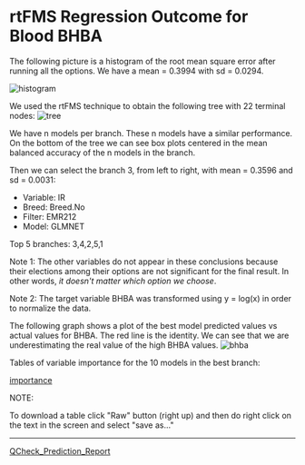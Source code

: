 # rtFMS Regression Outcome for Blood BHBA

The following picture is a histogram of the root mean square error after running all the options. We have a mean = 0.3994 with sd = 0.0294.

![histogram](https://github.com/JFMandujanoR/QCheck_Prediction_Report/blob/master/RMSE_BHBA.png)

We used the rtFMS technique to obtain the following tree with 22 terminal nodes:
![tree](https://github.com/JFMandujanoR/QCheck_Prediction_Report/blob/master/BHBA_tree.png)

We have n models per branch. These n models have a similar performance. On the bottom of the tree we can see box plots centered in the mean balanced accuracy of the n models in the branch. 

Then we can select the branch 3, from left to right, with mean = 0.3596 and sd = 0.0031:

- Variable: IR
- Breed: Breed.No
- Filter: EMR212
- Model: GLMNET

Top 5 branches: 3,4,2,5,1

Note 1: The other variables do not appear in these conclusions because their elections among their options are not significant for the final result. In other words, _it doesn't matter which option we choose_.

Note 2: The target variable BHBA was transformed using y = log(x) in order to normalize the data. 

The following graph shows a plot of the best model predicted values vs actual values for BHBA. The red line is the identity. We can see that we are underestimating the real value of the high BHBA values.
![bhba](https://github.com/JFMandujanoR/QCheck_Prediction_Report/blob/master/BHBA_0.png)

Tables of variable importance for the 10 models in the best branch:

[importance](https://github.com/JFMandujanoR/QCheck_Prediction_Report/blob/master/BHBA_numeric_tables_importance.csv)

NOTE: 

To download a table click "Raw" button (right up) and then do right click on the text in the screen and select "save as..."
_________________________________________________________________________________________________________________________________
[QCheck_Prediction_Report](https://github.com/JFMandujanoR/QCheck_Prediction_Report/blob/master/README.md)

